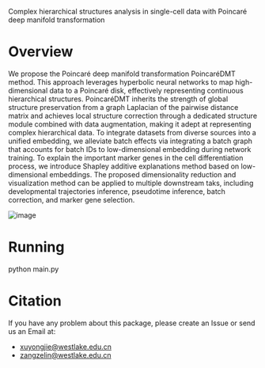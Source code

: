 Complex hierarchical structures analysis in single-cell data with Poincaré deep manifold transformation

Overview
=============
We propose the Poincaré deep manifold transformation PoincaréDMT method. This approach leverages hyperbolic neural networks to map high-dimensional data to a Poincaré disk, effectively representing continuous hierarchical structures. PoincaréDMT inherits the strength of global structure preservation from a graph Laplacian of the pairwise distance matrix and achieves local structure correction through a dedicated structure module combined with data augmentation, making it adept at representing complex hierarchical data. To integrate datasets from diverse sources into a unified embedding, we alleviate batch effects via integrating a batch graph that accounts for batch IDs to low-dimensional embedding during network training. To explain the important marker genes in the cell differentiation process, we introduce Shapley additive explanations method based on low-dimensional embeddings. The proposed dimensionality reduction and visualization method can be applied to multiple downstream taks, including developmental trajectories inference, pseudotime inference, batch correction, and marker gene selection.

![image](https://github.com/Westlake-AI/PoincareDMT/tree/main/Figures/Framework.png)

Running
=============
python main.py


Citation
=============
If you have any problem about this package, please create an Issue or send us an Email at:

* xuyongjie@westlake.edu.cn
* zangzelin@westlake.edu.cn

